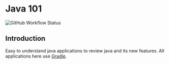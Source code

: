 # Java 101

![GitHub Workflow Status](https://img.shields.io/github/workflow/status/1995parham-learning/java101/ci?label=ci&logo=github&style=flat-square)

## Introduction

Easy to understand java applications to review java and its new features.
All applications here use [Gradle](https://gradle.org/).
